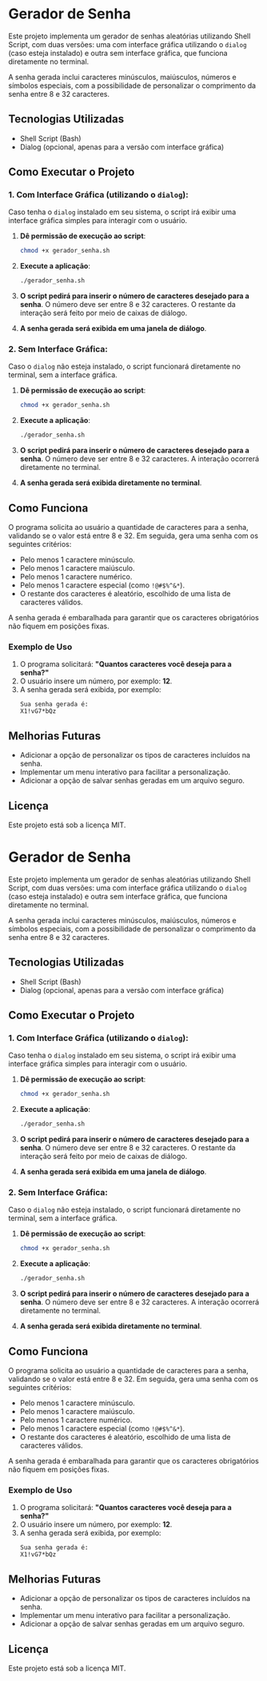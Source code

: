 # Gerador de Senha

Este projeto implementa um gerador de senhas aleatórias utilizando Shell Script, com duas versões: uma com interface gráfica utilizando o `dialog` (caso esteja instalado) e outra sem interface gráfica, que funciona diretamente no terminal.

A senha gerada inclui caracteres minúsculos, maiúsculos, números e símbolos especiais, com a possibilidade de personalizar o comprimento da senha entre 8 e 32 caracteres.

## Tecnologias Utilizadas
- Shell Script (Bash)
- Dialog (opcional, apenas para a versão com interface gráfica)

## Como Executar o Projeto

### 1. Com Interface Gráfica (utilizando o `dialog`):
Caso tenha o `dialog` instalado em seu sistema, o script irá exibir uma interface gráfica simples para interagir com o usuário.

1. **Dê permissão de execução ao script**:
   ```sh
   chmod +x gerador_senha.sh
   ```

2. **Execute a aplicação**:
   ```sh
   ./gerador_senha.sh
   ```

3. **O script pedirá para inserir o número de caracteres desejado para a senha**. O número deve ser entre 8 e 32 caracteres. O restante da interação será feito por meio de caixas de diálogo.

4. **A senha gerada será exibida em uma janela de diálogo**.

### 2. Sem Interface Gráfica:
Caso o `dialog` não esteja instalado, o script funcionará diretamente no terminal, sem a interface gráfica.

1. **Dê permissão de execução ao script**:
   ```sh
   chmod +x gerador_senha.sh
   ```

2. **Execute a aplicação**:
   ```sh
   ./gerador_senha.sh
   ```

3. **O script pedirá para inserir o número de caracteres desejado para a senha**. O número deve ser entre 8 e 32 caracteres. A interação ocorrerá diretamente no terminal.

4. **A senha gerada será exibida diretamente no terminal**.

## Como Funciona

O programa solicita ao usuário a quantidade de caracteres para a senha, validando se o valor está entre 8 e 32. Em seguida, gera uma senha com os seguintes critérios:
- Pelo menos 1 caractere minúsculo.
- Pelo menos 1 caractere maiúsculo.
- Pelo menos 1 caractere numérico.
- Pelo menos 1 caractere especial (como `!@#$%^&*`).
- O restante dos caracteres é aleatório, escolhido de uma lista de caracteres válidos.

A senha gerada é embaralhada para garantir que os caracteres obrigatórios não fiquem em posições fixas.

### Exemplo de Uso

1. O programa solicitará: **"Quantos caracteres você deseja para a senha?"**
2. O usuário insere um número, por exemplo: **12**.
3. A senha gerada será exibida, por exemplo:
   ```
   Sua senha gerada é:
   X1!vG7*bQz
   ```

## Melhorias Futuras
- Adicionar a opção de personalizar os tipos de caracteres incluídos na senha.
- Implementar um menu interativo para facilitar a personalização.
- Adicionar a opção de salvar senhas geradas em um arquivo seguro.

## Licença
Este projeto está sob a licença MIT.


# Gerador de Senha

Este projeto implementa um gerador de senhas aleatórias utilizando Shell Script, com duas versões: uma com interface gráfica utilizando o `dialog` (caso esteja instalado) e outra sem interface gráfica, que funciona diretamente no terminal.

A senha gerada inclui caracteres minúsculos, maiúsculos, números e símbolos especiais, com a possibilidade de personalizar o comprimento da senha entre 8 e 32 caracteres.

## Tecnologias Utilizadas
- Shell Script (Bash)
- Dialog (opcional, apenas para a versão com interface gráfica)

## Como Executar o Projeto

### 1. Com Interface Gráfica (utilizando o `dialog`):
Caso tenha o `dialog` instalado em seu sistema, o script irá exibir uma interface gráfica simples para interagir com o usuário.

1. **Dê permissão de execução ao script**:
   ```sh
   chmod +x gerador_senha.sh
   ```

2. **Execute a aplicação**:
   ```sh
   ./gerador_senha.sh
   ```

3. **O script pedirá para inserir o número de caracteres desejado para a senha**. O número deve ser entre 8 e 32 caracteres. O restante da interação será feito por meio de caixas de diálogo.

4. **A senha gerada será exibida em uma janela de diálogo**.

### 2. Sem Interface Gráfica:
Caso o `dialog` não esteja instalado, o script funcionará diretamente no terminal, sem a interface gráfica.

1. **Dê permissão de execução ao script**:
   ```sh
   chmod +x gerador_senha.sh
   ```

2. **Execute a aplicação**:
   ```sh
   ./gerador_senha.sh
   ```

3. **O script pedirá para inserir o número de caracteres desejado para a senha**. O número deve ser entre 8 e 32 caracteres. A interação ocorrerá diretamente no terminal.

4. **A senha gerada será exibida diretamente no terminal**.

## Como Funciona

O programa solicita ao usuário a quantidade de caracteres para a senha, validando se o valor está entre 8 e 32. Em seguida, gera uma senha com os seguintes critérios:
- Pelo menos 1 caractere minúsculo.
- Pelo menos 1 caractere maiúsculo.
- Pelo menos 1 caractere numérico.
- Pelo menos 1 caractere especial (como `!@#$%^&*`).
- O restante dos caracteres é aleatório, escolhido de uma lista de caracteres válidos.

A senha gerada é embaralhada para garantir que os caracteres obrigatórios não fiquem em posições fixas.

### Exemplo de Uso

1. O programa solicitará: **"Quantos caracteres você deseja para a senha?"**
2. O usuário insere um número, por exemplo: **12**.
3. A senha gerada será exibida, por exemplo:
   ```
   Sua senha gerada é:
   X1!vG7*bQz
   ```

## Melhorias Futuras
- Adicionar a opção de personalizar os tipos de caracteres incluídos na senha.
- Implementar um menu interativo para facilitar a personalização.
- Adicionar a opção de salvar senhas geradas em um arquivo seguro.

## Licença
Este projeto está sob a licença MIT.
